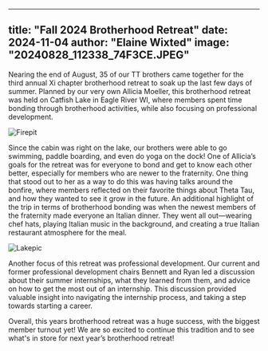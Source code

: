 
---
title: "Fall 2024 Brotherhood Retreat"
date: 2024-11-04
author: "Elaine Wixted"
image: "20240828_112338_74F3CE.JPEG"
---

Nearing the end of August, 35 of our TT brothers came together for the third annual Xi chapter brotherhood retreat to soak up the last few days of summer. Planned by our very own Allicia Moeller, this brotherhood retreat was held on Catfish Lake in Eagle River WI, where members spent time bonding through brotherhood activities, while also focusing on professional development.

![Firepit](20240828_112338_74F3CE.JPEG)

Since the cabin was right on the lake, our brothers were able to go swimming, paddle boarding, and even do yoga on the dock! One of Allicia’s goals for the retreat was for everyone to bond and get to know each other better, especially for members who are newer to the fraternity. One thing that stood out to her as a way to do this was having talks around the bonfire, where members reflected on their favorite things about Theta Tau, and how they wanted to see it grow in the future. An additional highlight of the trip in terms of brotherhood bonding was when the newest members of the fraternity made everyone an Italian dinner. They went all out—wearing chef hats, playing Italian music in the background, and creating a true Italian restaurant atmosphere for the meal.

![Lakepic](20240828_132020_78C4AB.jpg)

Another focus of this retreat was professional development. Our current and former professional development chairs Bennett and Ryan led a discussion about their summer internships, what they learned from them, and advice on how to get the most out of an internship. This discussion provided valuable insight into navigating the internship process, and taking a step towards starting a career.

Overall, this years brotherhood retreat was a huge success, with the biggest member turnout yet! We are so excited to continue this tradition and to see what's in store for next year’s brotherhood retreat!

